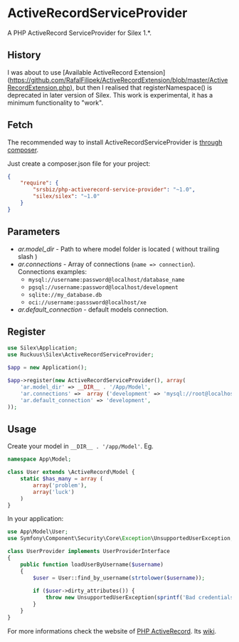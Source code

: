 ActiveRecordServiceProvider
===========================

A PHP ActiveRecord ServiceProvider for Silex 1.*. 

## History

I was about to use [Available ActiveRecord Extension] (https://github.com/RafalFilipek/ActiveRecordExtension/blob/master/ActiveRecordExtension.php), but then I realised that registerNamespace() is deprecated in later version of Silex. This work is experimental, it has a minimum functionality to "work".

## Fetch

The recommended way to install ActiveRecordServiceProvider is [through composer](http://getcomposer.org).

Just create a composer.json file for your project:

```JSON
{
    "require": {
        "srsbiz/php-activerecord-service-provider": "~1.0",
        "silex/silex": "~1.0"
    }
}
```

## Parameters

* *ar.model_dir* - Path to where model folder is located ( without trailing slash )
* *ar.connections* - Array of connections (`name => connection`). Connections examples:
    * `mysql://username:password@localhost/database_name`
    * `pgsql://username:password@localhost/development`
    * `sqlite://my_database.db`
    * `oci://username:passsword@localhost/xe`
* *ar.default_connection* - default models connection.

## Register

```PHP
use Silex\Application;
use Ruckuus\Silex\ActiveRecordServiceProvider;

$app = new Application();

$app->register(new ActiveRecordServiceProvider(), array(
    'ar.model_dir' => __DIR__ . '/App/Model',
    'ar.connections' =>  array ('development' => 'mysql://root@localhost/database_name'),
    'ar.default_connection' => 'development',
));

```

## Usage

Create your model in `__DIR__ . '/app/Model'`. Eg.

```PHP
namespace App\Model;

class User extends \ActiveRecord\Model {
    static $has_many = array (
        array('problem'),
        array('luck')
    )
}
```
In your application:

```PHP
use App\Model\User;
use Symfony\Component\Security\Core\Exception\UnsupportedUserException;

class UserProvider implements UserProviderInterface
{
    public function loadUserByUsername($username)
    {
        $user = User::find_by_username(strtolower($username));
        
        if ($user->dirty_attributes()) {
            throw new UnsupportedUserException(sprintf('Bad credentials for "%s"'), $username);
        }
    }
}

```

For more informations check the website of [PHP ActiveRecord](http://phpactiverecord.org/). Its [wiki](http://www.phpactiverecord.org/projects/main/wiki).
